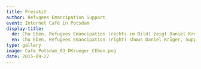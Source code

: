 ```yaml
---
title: Presskit
author: Refugees Emancipation Support
event: Internet Café in Potsdam
display-title:
  de: Chu Eben, Refugees Emancipation (rechts im Bild) zeigt Daniel Krüger, Support Refugees Emancipation, die Entwicklung der Internetcafes
  en: Chu Eben, Refugees Emancipation (right) shows Daniel Krüger, Support Refugees Emancipation, the internet café's development
type: gallery
image: Cafe_Potsdam_03_DKrueger_CEben.png
date: 2015-09-27
---
```

